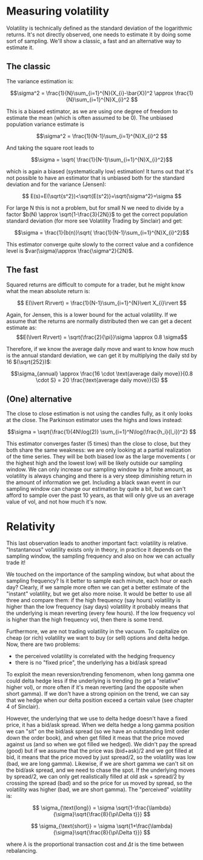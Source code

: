 # Measuring volatility

Volatility is technically defined as the standard deviation of the logarithmic returns.
It's not directly observed, one needs to estimate it by doing some sort of sampling. We'll show a classic, a fast and an alternative way to estimate it.

## The classic

The variance estimation is:

$$\sigma^2 = \frac{1}{N}\sum_{i=1}^{N}(X_{i}-\bar{X})^2 \approx  \frac{1}{N}\sum_{i=1}^{N}X_{i}^2 $$

This is a biased estimator, as we are using one degree of freedom to estimate the mean (which is often assumed to be 0). The unbiased population variance estimate is

$$\sigma^2 =  \frac{1}{N-1}\sum_{i=1}^{N}X_{i}^2 $$

And taking the square root leads to


$$\sigma = \sqrt{ \frac{1}{N-1}\sum_{i=1}^{N}X_{i}^2}$$

which is again a biased (systematically low) estimation! It turns out that it's not possible to have an estimator that is unbiased both for the standard deviation and for the variance (Jensen):

$$ E(s)=E(\sqrt{s^2})<\sqrt{E(s^2)}=\sqrt{\sigma^2}=\sigma $$

For large N this is not a problem, but for small N we need to divide by a factor $b(N) \approx \sqrt{1-\frac{3}{2N}}$ to get the correct population standard deviation (for more see Volatility Trading by Sinclair) and get:

$$\sigma = \frac{1}{b(n)}\sqrt{ \frac{1}{N-1}\sum_{i=1}^{N}X_{i}^2}$$

This estimator converge quite slowly to the correct value and a confidence level is $var(\sigma)\approx \frac{\sigma^2}{2N}$.

## The fast
Squared returns are difficult to compute for a trader, but he might know what the mean absolute return is:

$$ E(\lvert R\rvert) = \frac{1}{N-1}\sum_{i=1}^{N}\vert X_{i}\rvert  $$

Again, for Jensen, this is a lower bound for the actual volatility. If we assume that the returns are normally distributed then we can get a decent estimate as:
$$E(\lvert R\rvert) = \sqrt{\frac{2}{\pi}}\sigma  \approx 0.8 \sigma$$

Therefore, if we know the average daily move and want to know how much is the annual standard deviation, we can get it by multiplying the daily std by 16 $(\sqrt{252})$:

$$\sigma_{annual} \approx \frac{16 \cdot \text{average daily move}}{0.8 \cdot S} = 20 \frac{\text{average daily move}}{S} $$

## (One) alternative

The close to close estimation is not using the candles fully, as it only looks at the close. The Parkinson estimator uses the highs and lows instead:

$$\sigma = \sqrt{\frac{1}{4N\log(2)} \sum_{i=1}^N\log(\frac{h_i}{l_i})^2} $$

This estimator converges faster (5 times) than the close to close, but they both share the same weakness: we are only looking at a partial realization of the time series. They will be both biased low as the large movements ( or the highest high and the lowest low) will be likely outside our sampling window. We can only increase our sampling window by a finite amount, as volatility is always changing and there is a very steep diminishing return in the amount of information we get. Including a black swan event in our sampling window can change our estimation by quite a bit, but we can't afford to sample over the past 10 years, as that will only give us an average value of vol, and not how much it's now.

# Relativity

This last observation leads to another important fact: volatility is relative. "Instantanous" volatility exists only in theory, in practice it depends on the sampling window, the sampling frequency and also on how we can actually trade it!

We touched on the importance of the sampling window, but what about the sampling frequency?
Is it better to sample each minute, each hour or each day? Clearly, if we sample more often we can get a better estimate of the "instant" volatility, but we get also more noise. It would be better to use all three and compare them: if the high frequency (say hours) volatility is higher than the low frequency (say days) volatility it probably means that the underlying is mean reverting (every few hours). If the low frequency vol is higher than the high frequency vol, then there is some trend.

Furthermore, we are not trading volatility in the vacuum. To capitalize on cheap (or rich) volatility we want to buy (or sell) options and delta hedge. Now, there are two problems: 
- the perceived volatility is correlated with the hedging frequency
- there is no "fixed price", the underlying has a bid/ask spread

To exploit the mean reversion/trending fenomenom, when long gamma one could delta hedge less if the underlying is trending (to get a "relative" higher vol), or more often if it's mean reverting (and the opposite when short gamma). If we don't have a strong opinion on the trend, we can say that we hedge when our delta position exceed a certain value (see chapter 4 of Sinclair).

However, the underlying that we use to delta hedge doesn't have a fixed price, it has a bid/ask spread. When we delta hedge a long gamma position we can "sit" on the bid/ask spread (so we have an outstanding limit order down the order book), and when get filled it meas that the price moved against us (and so when we got filled we hedged). We didn't pay the spread (good) but if we assume that the price was (bid+ask)/2 and we got filled at bid, it means that the price moved by just spread/2, so the volatility was low (bad, we are long gamma). Likewise, if we are short gamma we can't sit on the bid/ask spread, and we need to chase the spot. If the underlying moves by spread/2, we can only get realistically filled at old ask + spread/2 by crossing the spread (bad) and so the price for us moved by spread, so the volatility was higher (bad, we are short gamma).
The "perceived" volatility is:

$$ \sigma_{\text{long}} = \sigma \sqrt{1-\frac{\lambda}{\sigma}\sqrt{\frac{8}{\pi\Delta t}}} $$

$$ \sigma_{\text{short}} = \sigma \sqrt{1+\frac{\lambda}{\sigma}\sqrt{\frac{8}{\pi\Delta t}}} $$

where $\lambda$ is the proportional transaction cost and $\Delta t$ is the time between rebalancing.